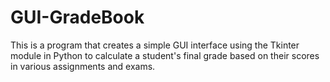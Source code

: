 # GUI-GradeBook
This is a program that creates a simple GUI interface using the Tkinter module in Python to calculate a student's final grade
based on their scores in various assignments and exams.
